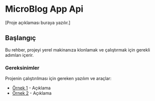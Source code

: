 # MicroBlog App Api


[Proje açıklaması buraya yazılır.]

## Başlangıç

Bu rehber, projeyi yerel makinanıza klonlamak ve çalıştırmak için gerekli adımları içerir.

### Gereksinimler

Projenin çalıştırılması için gereken yazılım ve araçlar:

- [Örnek 1](örnek-1-link) - Açıklama
- [Örnek 2](örnek-2-link) - Açıklama
